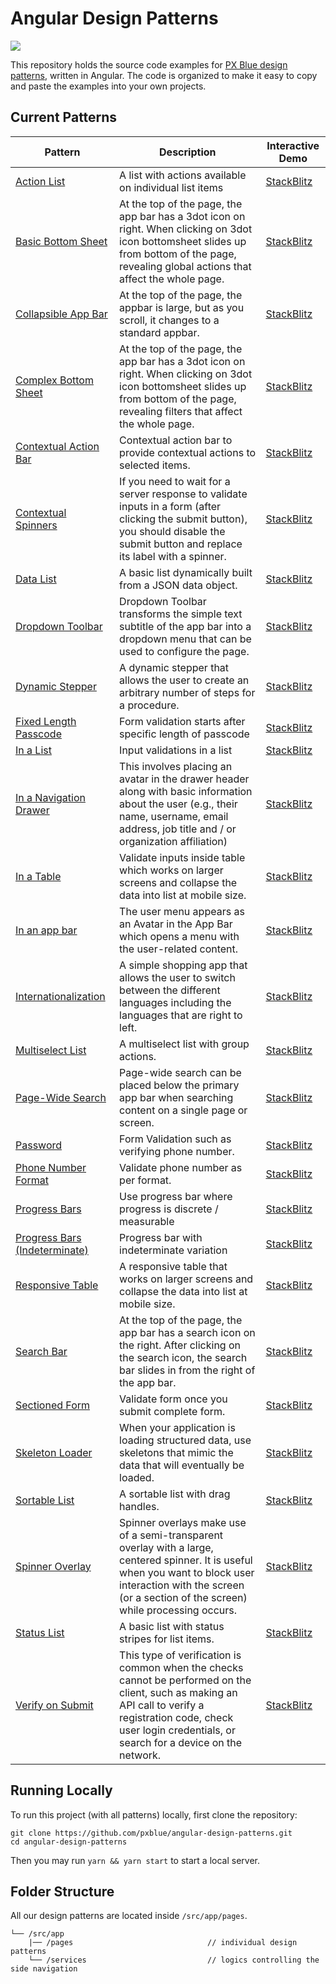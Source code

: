# Angular Design Patterns

[![](https://img.shields.io/circleci/project/github/pxblue/angular-design-patterns/master.svg?style=flat)](https://circleci.com/gh/pxblue/angular-design-patterns/tree/master)

This repository holds the source code examples for [PX Blue design patterns](https://pxblue.github.io/patterns), written in Angular. The code is organized to make it easy to copy and paste the examples into your own projects.

## Current Patterns

| Pattern                                                      | Description                                                  | Interactive Demo                                             |
| ------------------------------------------------------------ | ------------------------------------------------------------ | ------------------------------------------------------------ |
| [Action List](https://pxblue.github.io/patterns/lists)       | A list with actions available on individual list items       | [StackBlitz](https://stackblitz.com/github/pxblue/angular-design-patterns/tree/master?file=src%2Fapp%2Fpages%2Flist%2Faction-list%2Faction-list.component.html) |
| [Basic Bottom Sheet](https://pxblue.github.io/patterns/overlay) | At the top of the page, the app bar has a 3dot icon on right. When clicking on 3dot icon bottomsheet slides up from bottom of the page, revealing global actions that affect the whole page. | [StackBlitz](https://stackblitz.com/github/pxblue/angular-design-patterns/tree/master?file=src%2Fapp%2Fpages%2Foverlays%2Fbasic-bottom-sheet%2Fbasic-bottom-sheet.component.html) |
| [Collapsible App Bar](https://pxblue.github.io/patterns/appbar) | At the top of the page, the appbar is large, but as you scroll, it changes to a standard appbar. | [StackBlitz](https://stackblitz.com/github/pxblue/angular-design-patterns/tree/master?file=src%2Fapp%2Fpages%2Fapp-bar%2Fcollapsible-app-bar%2Fcollapsible-app-bar.component.ts) |
| [Complex Bottom Sheet](https://pxblue.github.io/patterns/overlay) | At the top of the page, the app bar has a 3dot icon on right. When clicking on 3dot icon bottomsheet slides up from bottom of the page, revealing filters that affect the whole page. | [StackBlitz](https://stackblitz.com/github/pxblue/angular-design-patterns/tree/master?file=src%2Fapp%2Fpages%2Foverlays%2Fcomplex-bottom-sheet%2Fcomplex-bottom-sheet.component.html) |
| [Contextual Action Bar](https://pxblue.github.io/patterns/appbar) | Contextual action bar to provide contextual actions to selected items. | [StackBlitz](https://stackblitz.com/github/pxblue/angular-design-patterns/tree/master?file=src%2Fapp%2Fpages%2Fapp-bar%2Fcollapsible-app-bar%2Fcollapsible-app-bar.component.html) |
| [Contextual Spinners](https://pxblue.github.io/patterns/loading) | If you need to wait for a server response to validate inputs in a form (after clicking the submit button), you should disable the submit button and replace its label with a spinner. | [StackBlitz](https://stackblitz.com/github/pxblue/angular-design-patterns/tree/master?file=src%2Fapp%2Fpages%2Floading-waiting-states%2Fcontextual-spinners%2Fcontextual-spinners.component.html) |
| [Data List](https://pxblue.github.io/patterns/lists)         | A basic list dynamically built from a JSON data object.      | [StackBlitz](https://stackblitz.com/github/pxblue/angular-design-patterns/tree/master?file=src%2Fapp%2Fpages%2Flist%2Fdata-list%2Fdata-list.component.html) |
| [Dropdown Toolbar](https://pxblue.github.io/patterns/appbar) | Dropdown Toolbar transforms the simple text subtitle of the app bar into a dropdown menu that can be used to configure the page. | [StackBlitz](https://stackblitz.com/github/pxblue/angular-design-patterns/tree/master?file=src%2Fapp%2Fpages%2Fapp-bar%2Fdropdown-toolbar%2Fdropdown-toolbar.component.html) |
| [Dynamic Stepper](https://pxblue.github.io/patterns/steppers) | A dynamic stepper that allows the user to create an arbitrary number of steps for a procedure. | [StackBlitz](https://stackblitz.com/github/pxblue/angular-design-patterns/tree/master?file=src%2Fapp%2Fpages%2Fdynamic-stepper%2Fdynamic-stepper.component.html) |
| [Fixed Length Passcode](https://pxblue.github.io/patterns/forms)  | Form validation starts after specific length of passcode| [StackBlitz](https://stackblitz.com/github/pxblue/angular-design-patterns/tree/master?file=src%2Fapp%2Fpages%2Fforms-and-validation%2Ffix-length-passcode%2Ffix-length-passcode.component.html) |
| [In a List](https://pxblue.github.io/patterns/forms)  | Input validations in a list| [StackBlitz](https://stackblitz.com/github/pxblue/angular-design-patterns/tree/master?file=src%2Fapp%2Fpages%2Fforms-and-validation%2Fin-a-list%2Fin-a-list.component.html) |
| [In a Navigation Drawer](https://pxblue.github.io/patterns/account-menu)  | This involves placing an avatar in the drawer header along with basic information about the user (e.g., their name, username, email address, job title and / or organization affiliation)| [StackBlitz](https://stackblitz.com/github/pxblue/angular-design-patterns/tree/master?file=src%2Fapp%2Fpages%2Faccount-menu%2Fin-a-drawer%2Fmenu-in-a-drawer.component.html) |
| [In a Table](https://pxblue.github.io/patterns/forms)  | Validate inputs inside table which works on larger screens and collapse the data into list at mobile size.| [StackBlitz](https://stackblitz.com/github/pxblue/angular-design-patterns/tree/master?file=src%2Fapp%2Fpages%2Fforms-and-validation%2Fin-a-table%2Fin-a-table.component.html) |
| [In an app bar](https://pxblue.github.io/patterns/account-menu)  | The user menu appears as an Avatar in the App Bar which opens a menu with the user-related content.| [StackBlitz](https://stackblitz.com/github/pxblue/angular-design-patterns/tree/master?file=src%2Fapp%2Fpages%2Faccount-menu%2Fin-an-app-bar%2Fin-an-app-bar.component.html) |
| [Internationalization](https://pxblue.github.io/patterns/internationalization) | A simple shopping app that allows the user to switch between the different languages including the languages that are right to left. | [StackBlitz](https://stackblitz.com/github/pxblue/angular-design-patterns/tree/master?file=src%2Fapp%2Fpages%2Fi18n%2Fi18n.component.html) |
| [Multiselect List](https://pxblue.github.io/patterns/lists)  | A multiselect list with group actions.                       | [StackBlitz](https://stackblitz.com/github/pxblue/angular-design-patterns/tree/master?file=src%2Fapp%2Fpages%2Flist%2Fmultiselect-list%2Fmultiselect-list.component.html) |
| [Page-Wide Search](https://pxblue.github.io/patterns/appbar) | Page-wide search can be placed below the primary app bar when searching content on a single page or screen. | [StackBlitz](https://stackblitz.com/github/pxblue/angular-design-patterns/tree/master?file=src%2Fapp%2Fpages%2Fapp-bar%2Fpage-wide-search%2Fpage-wide-search.component.html) |
| [Password](https://pxblue.github.io/patterns/forms)  | Form Validation such as verifying phone number.                       | [StackBlitz](https://stackblitz.com/github/pxblue/angular-design-patterns/tree/master?file=src%2Fapp%2Fpages%2Fforms-and-validation%2Fpassword%2Fpassword.component.html) |
| [Phone Number Format](https://pxblue.github.io/patterns/forms)  | Validate phone number as per format. | [StackBlitz](https://stackblitz.com/github/pxblue/angular-design-patterns/tree/master?file=src%2Fapp%2Fpages%2Fforms-and-validation%2Fphone-number-format%2Fphone-number-format.component.html) |
| [Progress Bars](https://pxblue.github.io/patterns/loading)  | Use progress bar where progress is discrete / measurable| [StackBlitz](https://stackblitz.com/github/pxblue/angular-design-patterns/tree/master?file=src%2Fapp%2Fpages%2Floading-waiting-states%2Fprogress-bars%2Fprogress-bars.component.html) |
| [Progress Bars (Indeterminate)](https://pxblue.github.io/patterns/loading)  | Progress bar with indeterminate variation| [StackBlitz](https://stackblitz.com/github/pxblue/angular-design-patterns/tree/master?file=src%2Fapp%2Fpages%2Floading-waiting-states%2Fprogress-bar-indeterminate%2Fprogress-bar-indeterminate.component.html) |
| [Responsive Table](https://pxblue.github.io/patterns/lists)  | A responsive table that works on larger screens and collapse the data into list at mobile size. | [StackBlitz](https://stackblitz.com/github/pxblue/angular-design-patterns/tree/master?file=src%2Fapp%2Fpages%2Flist%2Fresponsive-table%2Fresponsive-table.component.html) |
| [Search Bar](https://pxblue.github.io/patterns/appbar)       | At the top of the page, the app bar has a search icon on the right. After clicking on the search icon, the search bar slides in from the right of the app bar. | [StackBlitz](https://stackblitz.com/github/pxblue/angular-design-patterns/tree/master?file=src%2Fapp%2Fpages%2Fapp-bar%2Fsearch-bar%2Fsearch-bar.component.html) |
| [Sectioned Form](https://pxblue.github.io/patterns/forms)  | Validate form once you submit complete form. | [StackBlitz](https://stackblitz.com/github/pxblue/angular-design-patterns/tree/master?file=src%2Fapp%2Fpages%2Fforms-and-validation%2Fsectioned-form%2Fsectioned-form.component.html) |
| [Skeleton Loader](https://pxblue.github.io/patterns/loading)       | When your application is loading structured data, use skeletons that mimic the data that will eventually be loaded. | [StackBlitz](https://stackblitz.com/github/pxblue/angular-design-patterns/tree/master?file=src%2Fapp%2Fpages%2Floading-waiting-states%2Fskeleton-loader%2Fskeleton-loader.component.html) |
| [Sortable List](https://pxblue.github.io/patterns/lists)     | A sortable list with drag handles.                           | [StackBlitz](https://stackblitz.com/github/pxblue/angular-design-patterns/tree/master?file=src%2Fapp%2Fpages%2Flist%2Fsortable-list%2Fsortable-list.component.html) |
| [Spinner Overlay](https://pxblue.github.io/patterns/loading)       | Spinner overlays make use of a semi-transparent overlay with a large, centered spinner. It is useful when you want to block user interaction with the screen (or a section of the screen) while processing occurs. | [StackBlitz](https://stackblitz.com/github/pxblue/angular-design-patterns/tree/master?file=src%2Fapp%2Fpages%2Floading-waiting-states%2Fskeleton-loader%2Fskeleton-loader.component.html) |
| [Status List](https://pxblue.github.io/patterns/lists)       | A basic list with status stripes for list items.             | [StackBlitz](https://stackblitz.com/github/pxblue/angular-design-patterns/tree/master?file=src%2Fapp%2Fpages%2Flist%2Fstatus-list%2Fstatus-list.component.html) |
| [Verify on Submit](https://pxblue.github.io/patterns/forms)  | This type of verification is common when the checks cannot be performed on the client, such as making an API call to verify a registration code, check user login credentials, or search for a device on the network.  | [StackBlitz](https://stackblitz.com/github/pxblue/angular-design-patterns/tree/master?file=src%2Fapp%2Fpages%2Fforms-and-validation%2Fverify-on-submit%2Fverify-on-submit.component.html) |

## Running Locally

To run this project (with all patterns) locally, first clone the repository:

```shell
git clone https://github.com/pxblue/angular-design-patterns.git
cd angular-design-patterns
```

Then you may run `yarn && yarn start` to start a local server.

## Folder Structure

All our design patterns are located inside `/src/app/pages`.

```
└── /src/app
    |── /pages                              // individual design patterns
    └── /services                           // logics controlling the side navigation
```
